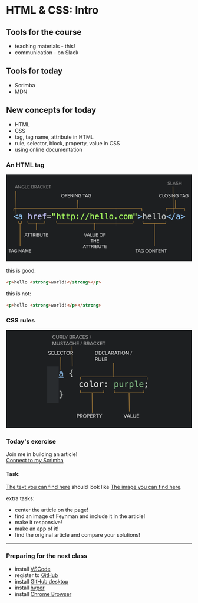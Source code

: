 # HTML & CSS: Intro

## Tools for the course

- teaching materials - this!
- communication - on Slack

## Tools for today

- Scrimba
- MDN

## New concepts for today

- HTML
- CSS
- tag, tag name, attribute in HTML
- rule, selector, block, property, value in CSS
- using online documentation

### An HTML tag

![anatomy image](./assets/HTML_anatomy.png)

this is good:
```HTML
<p>hello <strong>world!</strong></p>
```
this is not:
```HTML
<p>hello <strong>world!</p></strong>
```

### CSS rules

![anatomy image](./assets/CSS_anatomy.png)

### Today's exercise

Join me in building an article!   
[Connect to my Scrimba]()

#### Task:
[The text you can find here](./assets/feynman.txt)
should look like
[The image you can find here](./assets/feynman.png).

extra tasks:
- center the article on the page!
- find an image of Feynman and include it in the article!
- make it responsive!
- make an app of it!
- find the original article and compare your solutions!

***

### Preparing for the next class

- install [VSCode](https://code.visualstudio.com/)
- register to [GitHub](https://github.com/)
- install [GitHub desktop](https://desktop.github.com/)
- install [hyper](https://hyper.is/)
- install [Chrome Browser](https://www.google.com/chrome/)

